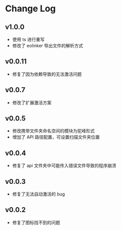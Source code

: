 # Change Log

## v1.0.0

- 使用 ts 进行重写
- 修改了 eolinker 导出文件的解析方式

## v0.0.11

- 修复了因为依赖导致的无法激活问题

## v0.0.7

- 修改了扩展激活方案

## v0.0.5

- 修改携带文件夹命名空间的模块为驼峰形式
- 增加了 API 路径配置，可设置扫描文件夹位置

## v0.0.4

- 修复了 api 文件夹中可能传入错误文件导致的程序崩溃

## v0.0.3

- 修复了无法自动激活的 bug

## v0.0.2

- 修复了图标找不到的问题
